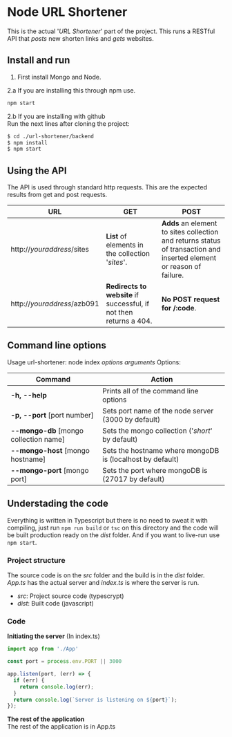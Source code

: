 # Node URL Shortener
This is the actual '*URL Shortener*' part of the project. This runs a RESTful API that *posts* new shorten links and *gets* websites.

## Install and run
1. First install Mongo and Node.

2.a
If you are installing this through npm use.
```bash
npm start
```

2.b If you are installing with github  
 Run the next lines after cloning the project:
```bash
$ cd ./url-shortener/backend
$ npm install
$ npm start
```

## Using the API
The API is used through standard http requests. This are the expected results from get and post requests.

URL | GET | POST
--- | --- | ----
http://*youraddress*/sites | **List** of elements in the collection '*sites*'. | **Adds** an element to sites collection and returns status of transaction and inserted element or reason of failure.
http://*youraddress*/azb091 | **Redirects to website** if successful, if not then returns a 404. | **No POST request for /:code**.

## Command line options
Usage url-shortener: node index *options* *arguments*
Options:


Command | Action
------- | ------
**-h, --help** | Prints all of the command line options
**-p, --port** [port number] | Sets port name of the node server (3000 by default)
**--mongo-db** [mongo collection name] | Sets the mongo collection ('*short*' by default)
**--mongo-host** [mongo hostname] | Sets the hostname where mongoDB is (localhost by default) 
**--mongo-port** [mongo port] | Sets the port where mongoDB is (27017 by default)

## Understading the code
Everything is written in Typescript but there is no need to sweat it with compiling, just run `npm run build` or `tsc` on this directory and the code will be built production ready on the *dist* folder. And if you want to live-run use `npm start`.

### Project structure
The source code is on the *src* folder and the build is in the *dist* folder. *App.ts* has the actual server and *index.ts* is where the server is run.

* *src*: Project source code (typescrypt)
* *dist*: Built code (javascript)

### Code
**Initiating the server** (In index.ts)

```javascript
import app from './App'

const port = process.env.PORT || 3000

app.listen(port, (err) => {
  if (err) {
    return console.log(err);
  }
  return console.log(`Server is listening on ${port}`);
});
```

**The rest of the application**  
The rest of the application is in App.ts
